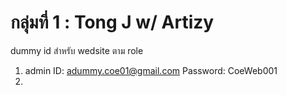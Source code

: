 # กลุ่มที่ 1 : Tong J w/ Artizy

dummy id สำหรับ wedsite ตาม role
1. admin ID: adummy.coe01@gmail.com
   Password: CoeWeb001
2.
